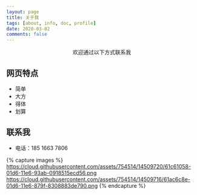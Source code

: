 ```yaml
---
layout: page
title: 关于我
tags: [about, info, doc, profile]
date: 2020-03-02
comments: false
---
```

    
<center>欢迎通过以下方式联系我</center>

## 网页特点
* 简单
* 大方
* 得体
* 划算

## 联系我
* 电话：185 1663 7806


{% capture images %}
    https://cloud.githubusercontent.com/assets/754514/14509720/61c61058-01d6-11e6-93ab-0918515ecd56.png
    https://cloud.githubusercontent.com/assets/754514/14509716/61ac6c8e-01d6-11e6-879f-8308883de790.png
{% endcapture %}

